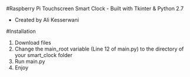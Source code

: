 #Raspberry Pi Touchscreen Smart Clock - Built with Tkinter & Python 2.7
 - Created by Ali Kesserwani


#Installation
1. Download files 
2. Change the main_root variable (Line 12 of main.py) to the directory of your smart_clock folder 
3. Run main.py
4. Enjoy
